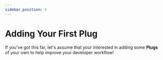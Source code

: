 ```yaml
---
sidebar_position: 3
---
```


# Adding Your First Plug

If you've got this far, let's assume that your interested in adding some **Plugs** of your own to help improve your developer workflow!
